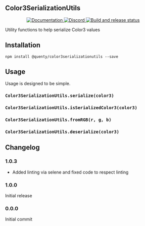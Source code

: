 ## Color3SerializationUtils
<div align="center">
  <a href="http://quenty.github.io/api/">
    <img src="https://img.shields.io/badge/docs-website-green.svg" alt="Documentation" />
  </a>
  <a href="https://discord.gg/mhtGUS8">
    <img src="https://img.shields.io/badge/discord-nevermore-blue.svg" alt="Discord" />
  </a>
  <a href="https://github.com/Quenty/NevermoreEngine/actions">
    <img src="https://github.com/Quenty/NevermoreEngine/actions/workflows/build.yml/badge.svg" alt="Build and release status" />
  </a>
</div>

Utility functions to help serialize Color3 values

## Installation
```
npm install @quenty/color3serializationutils --save
```

## Usage
Usage is designed to be simple.

### `Color3SerializationUtils.serialize(color3)`

### `Color3SerializationUtils.isSerializedColor3(color3)`

### `Color3SerializationUtils.fromRGB(r, g, b)`

### `Color3SerializationUtils.deserialize(color3)`


## Changelog

### 1.0.3
- Added linting via selene and fixed code to respect linting

### 1.0.0
Initial release

### 0.0.0
Initial commit

